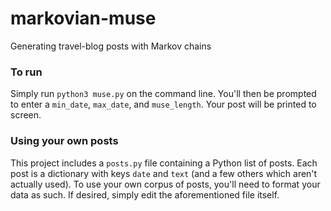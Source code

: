 # markovian-muse
Generating travel-blog posts with Markov chains

### To run
Simply run ```python3 muse.py``` on the command line. You'll then be prompted to enter a ```min_date```, ```max_date```, and ```muse_length```. Your post will be printed to screen.

### Using your own posts
This project includes a ```posts.py``` file containing a Python list of posts. Each post is a dictionary with keys ```date``` and ```text``` (and a few others which aren't actually used). To use your own corpus of posts, you'll need to format your data as such. If desired, simply edit the aforementioned file itself.

